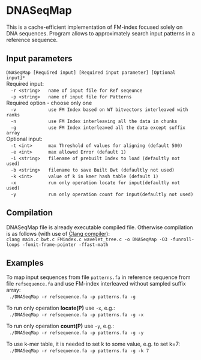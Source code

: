 # DNASeqMap
This is a cache-efficient implementation of FM-index focused solely on DNA sequences. Program allows to approximately search input patterns in a reference sequence.

## Input parameters
`DNASeqMap [Required input] [Required input parameter] [Optional input]*`   
Required input:   
&nbsp;&nbsp;  `-r <string>   name of input file for Ref seqeunce`   
&nbsp;&nbsp;  `-p <string>   name of input file for Patterns`   
Required option - choose only one    
&nbsp;&nbsp;  `-v            use FM Index based on WT bitvectors interleaved with ranks`   
&nbsp;&nbsp;  `-n            use FM Index interleaving all the data in chunks`   
&nbsp;&nbsp;  `-g            use FM Index interleaved all the data except suffix array`   
Optional input:    
&nbsp;&nbsp;  `-t <int>      max Threshold of values for aligning (default 500)`   
&nbsp;&nbsp;  `-e <int>      max allowed Error (default 1)`   
&nbsp;&nbsp;  `-i <string>   filename of prebuilt Index to load (defaultly not used)`   
&nbsp;&nbsp;  `-b <string>   filename to save Built Bwt (defaultly not used)`      
&nbsp;&nbsp;  `-k <int>      value of k in kmer hash table (default 1)`   
&nbsp;&nbsp;  `-x            run only operation locate for input(defaultly not used)`   
&nbsp;&nbsp;  `-y            run only operation count for input(defaultly not used)`   

## Compilation
DNASeqMap file is already executable compiled file. Otherwise compilation is as follows (with use of [Clang compiler](https://clang.llvm.org/)):   
`clang main.c bwt.c FMindex.c wavelet_tree.c -o DNASeqMap -O3 -funroll-loops -fomit-frame-pointer -ffast-math`

## Examples
To map input sequences from file `patterns.fa` in reference sequence from file `refsequence.fa` and use FM-index interleaved without sampled suffix array:   
&nbsp;&nbsp;`./DNASeqMap -r refsequence.fa -p patterns.fa -g`

To run only operation **locate(P)** use `-x`, e.g.:  
&nbsp;&nbsp;`./DNASeqMap -r refsequence.fa -p patterns.fa -g -x`   

To run only operation **count(P)** use `-y`, e.g.:  
&nbsp;&nbsp;`./DNASeqMap -r refsequence.fa -p patterns.fa -g -y`  

To use k-mer table, it is needed to set k to some value, e.g. to set k=7:   
&nbsp;&nbsp;`./DNASeqMap -r refsequence.fa -p patterns.fa -g -k 7`   
